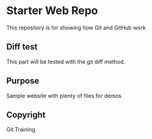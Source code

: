 # Starter Web Repo

This repository is for showing how Git and GitHub work

## Diff test

This part will be tested with the git diff method.

## Purpose

Sample website with plenty of files for demos

## Copyright
Git.Training